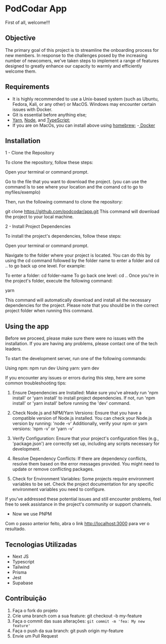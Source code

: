 # PodCodar App

First of all, welcome!!!

## Objective

The primary goal of this project is to streamline the onboarding process for new members. In response to the challenges posed by the increasing number of newcomers, we've taken steps to implement a range of features designed to greatly enhance our capacity to warmly and efficiently welcome them.

## Requirements

- It is highly recommended to use a Unix-based system (such as Ubuntu, Fedora, Kali, or any other) or MacOS. Windows may encounter certain issues with Docker.
- Git is essential before anything else;
- [Yarn](https://classic.yarnpkg.com/lang/en/docs/install/#windows-stable), [Node](https://nodejs.org/pt-br/download), and [TypeScript](https://www.typescriptlang.org/); 
- If you are on MacOs, you can install above using [homebrew](https://brew.sh/);
-[ Docker](https://docs.docker.com/engine/install/)

## Installation

1 - Clone the Repository

To clone the repository, follow these steps:

Open your terminal or command prompt.

Go to the file that you want to download the project. (you can use the command ls to see where your location and the comand cd to go to myfiles/exemplo)

Then, run the following command to clone the repository:

git clone https://github.com/podcodar/app.git
This command will download the project to your local machine.

2 - Install Project Dependencies

To install the project's dependencies, follow these steps:

Open your terminal or command prompt.

Navigate to the folder where your project is located. You can do this by using the cd command followed by the folder name to enter a folder and cd .. to go back up one level. For example:

To enter a folder: cd folder-name
To go back one level: cd ..
Once you're in the project's folder, execute the following command:

yarn

This command will automatically download and install all the necessary dependencies for the project. Please note that you should be in the correct project folder when running this command.

## Using the app

Before we proceed, please make sure there were no issues with the installation. If you are having any problems, please contact one of the tech leaders.

To start the development server, run one of the following commands:

Using npm:
npm run dev
Using yarn:
yarn dev

 If you encounter any issues or errors during this step, here are some common troubleshooting tips:

 1. Ensure Dependencies are Installed:
    Make sure you've already run 'npm install' or 'yarn install' to install project dependencies. 
    If not, run 'npm install' or 'yarn install' before running the 'dev' command.

 2. Check Node.js and NPM/Yarn Versions:
    Ensure that you have a compatible version of Node.js installed. You can check your Node.js version by running:
   'node -v'
    Additionally, verify your npm or yarn versions:
   'npm -v' or 'yarn -v'

 3. Verify Configuration:
    Ensure that your project's configuration files (e.g., 'package.json') are correctly set up, including any scripts necessary for development.

 4. Resolve Dependency Conflicts:
    If there are dependency conflicts, resolve them based on the error messages provided. You might need to update or remove conflicting packages.

 5. Check for Environment Variables:
    Some projects require environment variables to be set. Check the project documentation for any specific environment variables you need to configure.

 If you've addressed these potential issues and still encounter problems, feel free to seek assistance in the project's community or support channels.

- Now we use PNPM

Com o passo anterior feito, abra o link [http://localhost:3000](http://localhost:3000) para ver o resultado.

## Tecnologias Utilizadas

- Next JS
- Typescript
- Tailwind
- Prisma
- Jest
- Supabase

## Contribuição

1. Faça o fork do projeto
2. Crie uma branch com a sua feature: git checkout -b my-feature
3. Faça o commit das suas alterações: `git commit -m 'fea: My new feature'`
4. Faça o push da sua branch: git push origin my-feature
5. Envie um Pull Request
